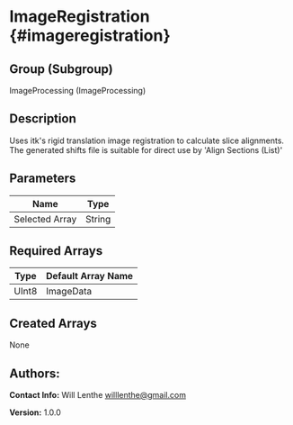 ImageRegistration {#imageregistration}
=====

## Group (Subgroup) ##
ImageProcessing (ImageProcessing)


## Description ##
Uses itk's rigid translation image registration to calculate slice alignments. The generated shifts file is suitable for direct use by 'Align Sections (List)'

## Parameters ##
| Name             | Type |
|------------------|------|
| Selected Array | String |

## Required Arrays ##

| Type | Default Array Name | 
|------|--------------------|
| UInt8  | ImageData     |


## Created Arrays ##

None



## Authors: ##

**Contact Info:** Will Lenthe willlenthe@gmail.com

**Version:** 1.0.0



